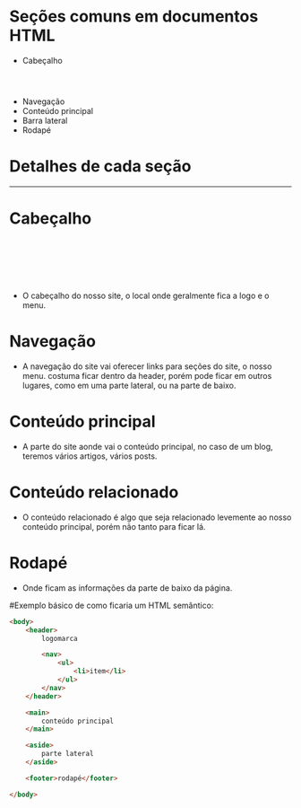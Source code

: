 # Seções comuns em documentos HTML

* Cabeçalho <header>
* Navegação <nav>
* Conteúdo principal <main>
* Barra lateral <aside>
* Rodapé <footer>

# Detalhes de cada seção

---

# Cabeçalho <header>

* O cabeçalho do nosso site, o local onde geralmente fica a logo e o menu.

# Navegação <nav>

* A navegação do site vai oferecer links para seções do site, o nosso menu. costuma ficar dentro da header, porém pode ficar em outros lugares, como em uma parte lateral, ou na parte de baixo.

# Conteúdo principal <main>

* A parte do site aonde vai o conteúdo principal, no caso de um blog, teremos vários artigos, vários posts.

# Conteúdo relacionado <aside>

* O conteúdo relacionado é algo que seja relacionado levemente ao nosso conteúdo principal, porém não tanto para ficar lá.

# Rodapé <footer>

* Onde ficam as informações da parte de baixo da página.

#Exemplo básico de como ficaria um HTML semântico:

```html
<body>
    <header>
        logomarca

        <nav>
            <ul>
                <li>item</li>
            </ul>
        </nav>
    </header>

    <main>
        conteúdo principal
    </main>

    <aside>
        parte lateral
    </aside>

    <footer>rodapé</footer>

</body>
```